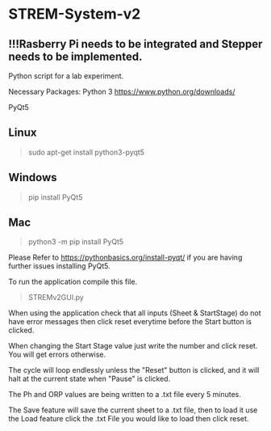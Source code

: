 # STREM-System-v2

## !!!Rasberry Pi needs to be integrated and Stepper needs to be implemented.

Python script for a lab experiment.

Necessary Packages:
Python 3
https://www.python.org/downloads/

PyQt5

## Linux
> sudo apt-get install python3-pyqt5

## Windows
> pip install PyQt5

## Mac
> python3 -m pip install PyQt5

Please Refer to https://pythonbasics.org/install-pyqt/ if you are having further issues installing PyQt5.

To run the application compile this file. 
> STREMv2GUI.py



When using the application check that all inputs (Sheet & StartStage) do not have error messages then click reset everytime before the Start button is clicked.

When changing the Start Stage value just write the number and click reset. You will get errors otherwise.

The cycle will loop endlessly unless the "Reset" button is clicked, and it will halt at the current state when "Pause" is clicked.

The Ph and ORP values are being written to a .txt file every 5 minutes.

The Save feature will save the current sheet to a .txt file, then to load it use the Load feature click the .txt File you would like to load then click reset.


